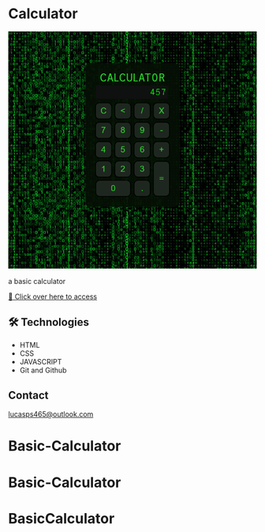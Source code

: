 # Calculator 

![preview](./calculatorImg.png)

a basic calculator 

[🔗 Click over here to access](https://github.com/LukacLeDev/BasicCalculator.git)

## 🛠 Technologies


- HTML
- CSS
- JAVASCRIPT
- Git and Github

## Contact

lucasps465@outlook.com

# Basic-Calculator
# Basic-Calculator
# BasicCalculator
